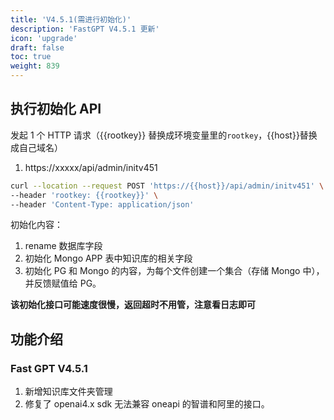 ```yaml
---
title: 'V4.5.1(需进行初始化)'
description: 'FastGPT V4.5.1 更新'
icon: 'upgrade'
draft: false
toc: true
weight: 839
---
```


## 执行初始化 API

发起 1 个 HTTP 请求（{{rootkey}} 替换成环境变量里的`rootkey`，{{host}}替换成自己域名）

1. https://xxxxx/api/admin/initv451

```bash
curl --location --request POST 'https://{{host}}/api/admin/initv451' \
--header 'rootkey: {{rootkey}}' \
--header 'Content-Type: application/json'
```

初始化内容：
1. rename 数据库字段
2. 初始化 Mongo APP 表中知识库的相关字段
3. 初始化 PG 和 Mongo 的内容，为每个文件创建一个集合（存储 Mongo 中），并反馈赋值给 PG。

**该初始化接口可能速度很慢，返回超时不用管，注意看日志即可**

## 功能介绍

### Fast GPT V4.5.1

1. 新增知识库文件夹管理
2. 修复了 openai4.x sdk 无法兼容 oneapi 的智谱和阿里的接口。

